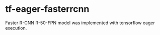 # tf-eager-fasterrcnn
Faster R-CNN R-50-FPN model was implemented with tensorflow eager execution. 
